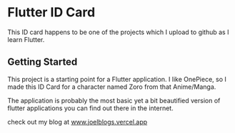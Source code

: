 # Flutter ID Card

This ID card happens to be one of the projects which I upload to github as I learn Flutter.

## Getting Started

This project is a starting point for a Flutter application. I like OnePiece, so I made this ID Card for a character named Zoro from that Anime/Manga.

The application is probably the most basic yet a bit beautified version of flutter applications you can find out there in the internet.

check out my blog at www.joelblogs.vercel.app
